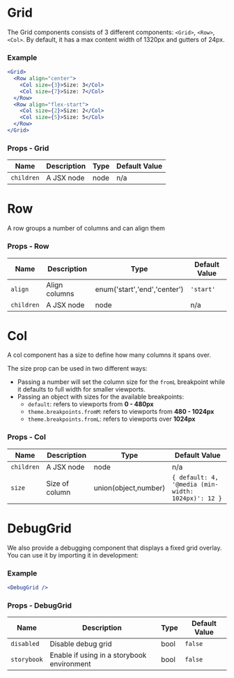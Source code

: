 # Grid


The Grid components consists of 3 different components: `<Grid>`, `<Row>`, `<Col>`.
By default, it has a max content width of 1320px and gutters of 24px.

### Example

```jsx
<Grid>
  <Row align="center">
    <Col size={3}>Size: 3</Col>
    <Col size={7}>Size: 7</Col>
  </Row>
  <Row align="flex-start">
    <Col size={2}>Size: 2</Col>
    <Col size={5}>Size: 5</Col>
  </Row>
</Grid>
```

### Props - Grid
Name | Description   | Type  | Default Value  |
--- | --- | --- | --- |
`children` | A JSX node | node | n/a
# Row


A row groups a number of columns and can align them

### Props - Row
Name | Description   | Type  | Default Value  |
--- | --- | --- | --- |
`align` | Align columns | enum('start','end','center') | `'start'`
`children` | A JSX node | node | n/a
# Col


A col component has a size to define how many columns it spans over.

The size prop can be used in two different ways:

- Passing a number will set the column size for the `fromL` breakpoint while it defaults to full width for smaller viewports.
- Passing an object with sizes for the available breakpoints:
  - `default`: refers to viewports from **0 - 480px**
  - `theme.breakpoints.fromM`: refers to viewports from **480 - 1024px**
  - `theme.breakpoints.fromL`: refers to viewports over **1024px**

### Props - Col
Name | Description   | Type  | Default Value  |
--- | --- | --- | --- |
`children` | A JSX node | node | n/a
`size` | Size of column | union(object,number) | `{ default: 4, '@media (min-width: 1024px)': 12 }`
# DebugGrid


We also provide a debugging component that displays a fixed grid overlay. You can use it by importing it in development:

### Example

```jsx
<DebugGrid />
```

### Props - DebugGrid
Name | Description   | Type  | Default Value  |
--- | --- | --- | --- |
`disabled` | Disable debug grid | bool | `false`
`storybook` | Enable if using in a storybook environment | bool | `false`
